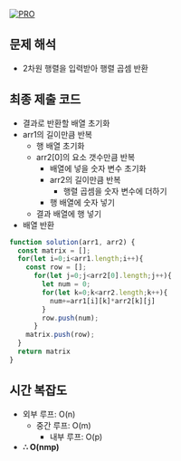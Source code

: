 [![PRO]][Link]

## 문제 해석

-  2차원 행렬을 입력받아 행렬 곱셈 반환

## 최종 제출 코드

- 결과로 반환할 배열 초기화
- arr1의 길이만큼 반복
  - 행 배열 초기화
  - arr2[0]의 요소 갯수만큼 반복
    - 배열에 넣을 숫자 변수 초기화
    - arr2의 길이만큼 반복
      - 행렬 곱셈을 숫자 변수에 더하기
    - 행 배열에 숫자 넣기
  - 결과 배열에 행 넣기
- 배열 반환

```js
function solution(arr1, arr2) {
  const matrix = [];
  for(let i=0;i<arr1.length;i++){
    const row = [];
      for(let j=0;j<arr2[0].length;j++){
        let num = 0;
        for(let k=0;k<arr2.length;k++){
          num+=arr1[i][k]*arr2[k][j]
        }
        row.push(num);
      }
    matrix.push(row);
  }
  return matrix
}
```

## 시간 복잡도

- 외부 루프: O(n)
  - 중간 루프: O(m)
    - 내부 루프: O(p)
-   **∴ O(nmp)**


<!---------------------------------------------------------------------------->

[PRO]: https://github.com/GoSSaChin/algorithm-js/assets/107768516/67c43b52-bc3f-4571-a249-5519021afbb0
[Link]: https://school.programmers.co.kr/learn/courses/30/lessons/12949
